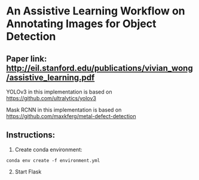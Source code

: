 # An Assistive Learning Workflow on Annotating Images for Object Detection
## Paper link: http://eil.stanford.edu/publications/vivian_wong/assistive_learning.pdf

YOLOv3 in this implementation is based on https://github.com/ultralytics/yolov3

Mask RCNN in this implementation is based on https://github.com/maxkferg/metal-defect-detection

## Instructions: 
1. Create conda environment: 
```
conda env create -f environment.yml
```
2. Start Flask

